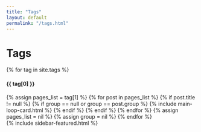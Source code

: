 ```yaml
---
title: "Tags"
layout: default
permalink: "/tags.html"
---
```


<div class="row justify-content-center">
  <div class="col-md-8">
    <h1 class="font-weight-bold title h6 text-uppercase mb-4">Tags</h1>
    {% for tag in site.tags %} 
      <h4 class="font-weight-bold spanborder text-capitalize" id="{{ tag[0] | downcase }}"><span>{{ tag[0] }}</span></h4>
      {% assign pages_list = tag[1] %}
      {% for post in pages_list %}
        {% if post.title != null %}
          {% if group == null or group == post.group %}
            {% include main-loop-card.html %}
          {% endif %}
        {% endif %}
      {% endfor %}
      {% assign pages_list = nil %}
      {% assign group = nil %}
    {% endfor %}
  </div>
  <div class="col-md-4">
    {% include sidebar-featured.html %}    
  </div>
</div>